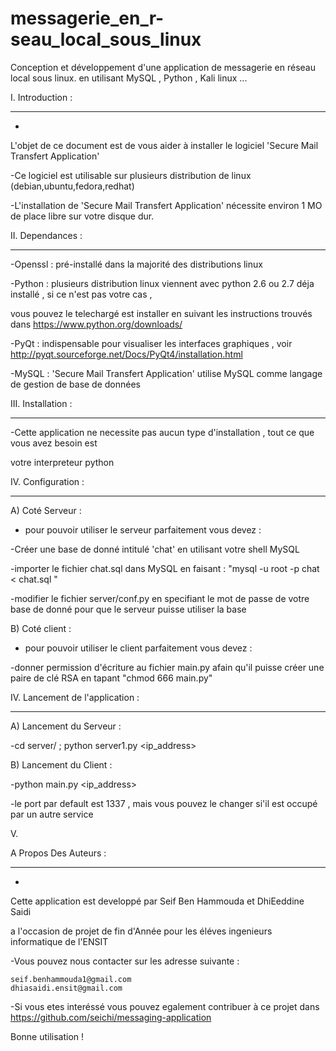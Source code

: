 # messagerie_en_r-seau_local_sous_linux
Conception et développement d'une application de messagerie en réseau local sous linux. en utilisant MySQL , Python , Kali linux ...


I. Introduction :


-----------------------------------------------------

-

L'objet de ce document est de vous aider à installer le logiciel 'Secure Mail Transfert Application' 



-Ce logiciel est utilisable sur plusieurs distribution de linux  (debian,ubuntu,fedora,redhat)



-L'installation de 'Secure Mail Transfert Application'  nécessite environ 1 MO de place libre sur votre disque dur.






II. Dependances :

------------------------------------------------------



-Openssl : pré-installé dans la majorité des distributions linux 



-Python  : plusieurs distribution linux viennent avec python 2.6 ou 2.7 déja installé , si ce n'est pas votre cas ,

vous pouvez le telechargé est installer en suivant les instructions trouvés dans https://www.python.org/downloads/



-PyQt    : indispensable pour visualiser les interfaces graphiques , voir http://pyqt.sourceforge.net/Docs/PyQt4/installation.html



-MySQL   : 'Secure Mail Transfert Application'  utilise MySQL comme langage de gestion de base de données






III. Installation  :

-------------------------------------------------------


-Cette application ne necessite pas aucun type d'installation , tout ce que vous avez besoin est 

votre interpreteur python







IV. Configuration  :

-------------------------------------------------------



A) Coté Serveur :



* pour pouvoir utiliser le serveur parfaitement vous devez :

	

-Créer une base de donné intitulé 'chat' en utilisant votre shell MySQL

	

-importer le fichier chat.sql dans MySQL en faisant :  "mysql -u root -p chat < chat.sql "

	

-modifier le fichier server/conf.py en specifiant le mot de passe de votre base de donné pour que le serveur puisse utiliser la base 





B) Coté client :

* pour pouvoir utiliser le client parfaitement vous devez :

	

-donner permission d'écriture au fichier main.py afain qu'il puisse créer une paire de clé RSA en tapant "chmod 666 main.py" 







IV. Lancement de l'application :

-----------------------------------------------------



A) Lancement du Serveur :

	

-cd server/ ; python server1.py <ip_address>  <port>



B) Lancement du Client  :

	

-python main.py <ip_address> <port> 


-le port par default est 1337  , mais vous pouvez le changer si'il est occupé par un autre service



V. 

A Propos Des Auteurs :

-----------------------------------------------------

-

Cette application est developpé par Seif Ben Hammouda et DhiEeddine Saidi 



a l'occasion de projet de fin d'Année pour les éléves ingenieurs informatique de l'ENSIT 



-Vous pouvez nous contacter sur les adresse suivante :

	seif.benhammouda1@gmail.com
	dhiasaidi.ensit@gmail.com



-Si vous etes interéssé vous pouvez egalement contribuer à ce projet dans https://github.com/seichi/messaging-application






Bonne utilisation ! 
